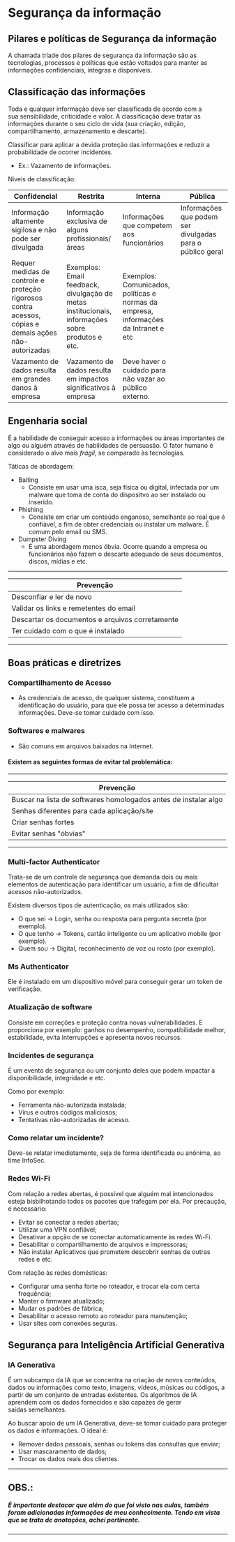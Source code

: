 # Segurança da informação

## Pilares e políticas de Segurança da informação

A chamada tríade dos pilares de segurança da informação são as tecnologias, processos e políticas que estão voltados para manter as informações confidenciais, integras e disponíveis.

## Classificação das informações

Toda e qualquer informação deve ser classificada de acordo com a sua sensibilidade, criticidade e valor. A classificação deve tratar as informações durante o seu ciclo de vida (sua criação, edição, compartilhamento, armazenamento e descarte).

Classificar para aplicar a devida proteção das informações e reduzir a probabilidade de ocorrer incidentes.
* Ex.: Vazamento de informações.

Niveis de classificação:

|Confidencial|Restrita|Interna|Pública|
|-|-|-|-|
|Informação altamente sigilosa e não pode ser divulgada|Informação exclusiva de alguns profissionais/áreas|Informações que  competem aos funcionários|Informações que podem ser divulgadas para o público geral|
|Requer medidas de controle e proteção  rigorosos  contra acessos, cópias e demais ações não-autorizadas|Exemplos: Email feedback, divulgação de metas institucionais, informações sobre produtos e etc.|Exemplos: Comunicados, políticas e normas da empresa, informações da Intranet e etc ||
|Vazamento de dados resulta em grandes danos à empresa|Vazamento de dados resulta em impactos significativos à empresa|Deve haver o cuidado para não vazar ao público externo.||

## Engenharia social

É a habilidade de conseguir acesso a informações ou áreas importantes de algo ou alguém através de habilidades de persuasão. O fator humano é considerado o alvo mais *frágil*, se comparado às tecnologias.

Táticas de abordagem:

- Baiting
  - Consiste em usar uma isca, seja física ou digital, infectada por um malware que toma de conta do dispositvo ao ser instalado ou inserido. 
- Phishing
  - Consiste em criar um conteúdo enganoso, semelhante ao real que é confiável, a fim de obter credenciais ou instalar um malware. É comum pelo email ou SMS. 
- Dumpster Diving
  - É uma abordagem menos óbvia. Ocorre quando a empresa ou funcionários não fazem o descarte adequado de seus documentos, discos, mídias e etc. 
---

  |Prevenção|
  |-|
  |Desconfiar e ler de novo|
  |Validar os links e remetentes do email|
  |Descartar os documentos e arquivos corretamente|
  |Ter cuidado com o que é instalado|
---

## Boas práticas e diretrizes

### Compartilhamento de Acesso

- As credenciais de acesso, de qualquer sistema, constituem a identificação do usuário, para que ele possa ter acesso a determinadas informações. Deve-se tomar cuidado com isso. 

### Softwares e malwares

- São comuns em arquivos baixados na Internet. 

#### Existem as seguintes formas de evitar tal problemática:
---

|Prevenção|
|-|
|Buscar na lista de softwares homologados antes de instalar algo|
|Senhas diferentes para cada aplicação/site|
|Criar senhas fortes|
|Evitar senhas "óbvias"|
---

### Multi-factor Authenticator

Trata-se de um controle de segurança que demanda dois ou mais elementos de autenticação para identificar um usuário, a fim de dificultar acessos não-autorizados.

Existem diversos tipos de autenticação, os mais utilizados são:

- O que sei -> Login, senha ou resposta para pergunta secreta (por exemplo).
- O que tenho -> Tokens, cartão inteligente ou um aplicativo mobile (por exemplo).
- Quem sou -> Digital, reconhecimento de voz ou rosto (por exemplo).

### Ms Authenticator

Ele é instalado em um dispositivo móvel para conseguir gerar um token de verificação.

### Atualização de software

Consiste em correções e proteção contra novas vulnerabilidades. E proporciona por exemplo: ganhos no desempenho, compatibilidade melhor, estabilidade, evita interrupções e apresenta novos recursos.

### Incidentes de segurança

É um evento de segurança ou um conjunto deles que podem impactar a disponibilidade, integridade e etc.

Como por exemplo:

- Ferramenta não-autorizada instalada;
- Vírus e outros códigos maliciosos;
- Tentativas não-autorizadas de acesso.

### Como relatar um incidente?


Deve-se relatar imediatamente, seja de forma identificada ou anônima, ao time InfoSec.

### Redes Wi-Fi

Com relação a redes abertas, é possível que alguém mal intencionados esteja bisbilhotando todos os pacotes que trafegam por ela. Por precaução, é necessário:

- Evitar se conectar a redes abertas;
- Utilizar uma VPN confiável;
- Desativar a opção de se conectar automaticamente às redes Wi-Fi.
- Desabilitar o compartilhamento de arquivos e impressoras;
- Não instalar Aplicativos que prometem descobrir senhas de outras redes e etc.

Com relação às redes domésticas:

- Configurar uma senha forte no roteador, e trocar ela com certa frequência;
- Manter o firmware atualizado;
- Mudar os padrões de fábrica;
- Desabilitar o acesso remoto ao roteador para manutenção;
- Usar sites com conexões seguras.

## Segurança para Inteligência Artificial Generativa

### IA Generativa

É um subcampo da IA que se concentra na criação de novos conteúdos, dados ou informações como texto, imagens, vídeos, músicas ou códigos, a partir de um conjunto de entradas existentes. Os algoritmos de IA aprendem com os dados fornecidos e são capazes de gerar saídas semelhantes.

Ao buscar apoio de um IA Generativa, deve-se tomar cuidado para proteger os dados e informações. O ideal é: 

- Remover dados pessoais, senhas ou tokens das consultas que enviar;
- Usar mascaramento de dados;
- Trocar os dados reais dos clientes.

---
## OBS.:

##### *É importante destacar que além do que foi visto nas aulas, também foram adicionadas informações de meu conhecimento. Tendo em vista que se trata de anotações, achei pertinente.*
---